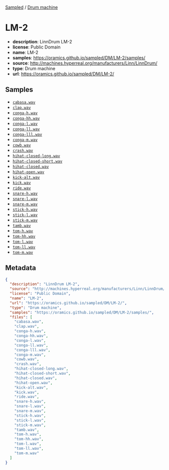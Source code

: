
[Sampled](https://oramics.github.io/sampled) /
[Drum machine](/DM)

# LM-2

- __description__: LinnDrum LM-2
- __license__: Public Domain
- __name__: LM-2
- __samples__: https://oramics.github.io/sampled/DM/LM-2/samples/
- __source__: http://machines.hyperreal.org/manufacturers/Linn/LinnDrum/
- __type__: Drum machine
- __url__: https://oramics.github.io/sampled/DM/LM-2/

## Samples

- [`cabasa.wav`](https://oramics.github.io/sampled/DM/LM-2/samples/cabasa.wav)
- [`clap.wav`](https://oramics.github.io/sampled/DM/LM-2/samples/clap.wav)
- [`conga-h.wav`](https://oramics.github.io/sampled/DM/LM-2/samples/conga-h.wav)
- [`conga-hh.wav`](https://oramics.github.io/sampled/DM/LM-2/samples/conga-hh.wav)
- [`conga-l.wav`](https://oramics.github.io/sampled/DM/LM-2/samples/conga-l.wav)
- [`conga-ll.wav`](https://oramics.github.io/sampled/DM/LM-2/samples/conga-ll.wav)
- [`conga-lll.wav`](https://oramics.github.io/sampled/DM/LM-2/samples/conga-lll.wav)
- [`conga-m.wav`](https://oramics.github.io/sampled/DM/LM-2/samples/conga-m.wav)
- [`cowb.wav`](https://oramics.github.io/sampled/DM/LM-2/samples/cowb.wav)
- [`crash.wav`](https://oramics.github.io/sampled/DM/LM-2/samples/crash.wav)
- [`hihat-closed-long.wav`](https://oramics.github.io/sampled/DM/LM-2/samples/hihat-closed-long.wav)
- [`hihat-closed-short.wav`](https://oramics.github.io/sampled/DM/LM-2/samples/hihat-closed-short.wav)
- [`hihat-closed.wav`](https://oramics.github.io/sampled/DM/LM-2/samples/hihat-closed.wav)
- [`hihat-open.wav`](https://oramics.github.io/sampled/DM/LM-2/samples/hihat-open.wav)
- [`kick-alt.wav`](https://oramics.github.io/sampled/DM/LM-2/samples/kick-alt.wav)
- [`kick.wav`](https://oramics.github.io/sampled/DM/LM-2/samples/kick.wav)
- [`ride.wav`](https://oramics.github.io/sampled/DM/LM-2/samples/ride.wav)
- [`snare-h.wav`](https://oramics.github.io/sampled/DM/LM-2/samples/snare-h.wav)
- [`snare-l.wav`](https://oramics.github.io/sampled/DM/LM-2/samples/snare-l.wav)
- [`snare-m.wav`](https://oramics.github.io/sampled/DM/LM-2/samples/snare-m.wav)
- [`stick-h.wav`](https://oramics.github.io/sampled/DM/LM-2/samples/stick-h.wav)
- [`stick-l.wav`](https://oramics.github.io/sampled/DM/LM-2/samples/stick-l.wav)
- [`stick-m.wav`](https://oramics.github.io/sampled/DM/LM-2/samples/stick-m.wav)
- [`tamb.wav`](https://oramics.github.io/sampled/DM/LM-2/samples/tamb.wav)
- [`tom-h.wav`](https://oramics.github.io/sampled/DM/LM-2/samples/tom-h.wav)
- [`tom-hh.wav`](https://oramics.github.io/sampled/DM/LM-2/samples/tom-hh.wav)
- [`tom-l.wav`](https://oramics.github.io/sampled/DM/LM-2/samples/tom-l.wav)
- [`tom-ll.wav`](https://oramics.github.io/sampled/DM/LM-2/samples/tom-ll.wav)
- [`tom-m.wav`](https://oramics.github.io/sampled/DM/LM-2/samples/tom-m.wav)

## Metadata

```json
{
  "description": "LinnDrum LM-2",
  "source": "http://machines.hyperreal.org/manufacturers/Linn/LinnDrum/",
  "license": "Public Domain",
  "name": "LM-2",
  "url": "https://oramics.github.io/sampled/DM/LM-2/",
  "type": "Drum machine",
  "samples": "https://oramics.github.io/sampled/DM/LM-2/samples/",
  "files": [
    "cabasa.wav",
    "clap.wav",
    "conga-h.wav",
    "conga-hh.wav",
    "conga-l.wav",
    "conga-ll.wav",
    "conga-lll.wav",
    "conga-m.wav",
    "cowb.wav",
    "crash.wav",
    "hihat-closed-long.wav",
    "hihat-closed-short.wav",
    "hihat-closed.wav",
    "hihat-open.wav",
    "kick-alt.wav",
    "kick.wav",
    "ride.wav",
    "snare-h.wav",
    "snare-l.wav",
    "snare-m.wav",
    "stick-h.wav",
    "stick-l.wav",
    "stick-m.wav",
    "tamb.wav",
    "tom-h.wav",
    "tom-hh.wav",
    "tom-l.wav",
    "tom-ll.wav",
    "tom-m.wav"
  ]
}
```

